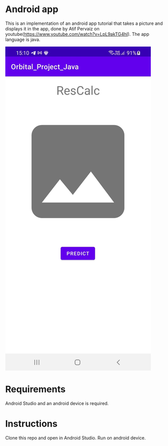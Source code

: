 # Android app

This is an implementation of an android app tutorial that takes a picture and displays it in the app, done by Atif Pervaiz on youtube(https://www.youtube.com/watch?v=LpL9akTG4hI). The app language is java. 

![App Frontpage](appfrontpage.jpeg)

# Requirements

Android Studio and an android device is required.

# Instructions

Clone this repo and open in Android Studio. Run on android device.
